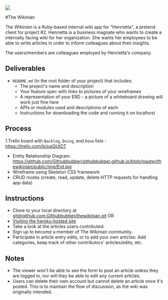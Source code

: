 ![](https://raw.githubusercontent.com/Githubbubber/githubbubber.github.io/master/thewikinian/public/img/thewiki.png)

#The Wikinian

*The Wikinian* is a Ruby-based internal wiki app for "Henrietta", a pretend client for project #2. Henrietta is a business magnate who wants to create a internally facing wiki for her organization. She wants her employees to be able to write articles in order to inform colleagues about their insights.

The users/members are colleagues employed by Henrietta's company.

## Deliverables

* `README.md` (in the root folder of your project) that includes:
  * The project's name and description
  * Your feature spec with links to pictures of your wireframes
  * A representation of your ERD - a picture of a whiteboard drawing will work
  just fine here
  * APIs or modules used and descriptions of each
  * Instructions for downloading the code and running it on localhost


## Process

1.Trello board with `Backlog`, `Doing`, and `Done` lists
    - https://trello.com/b/ssjQUtDT
- Entity Relationship Diagram: https://github.com/Githubbubber/githubbubber.github.io/blob/master/thewikinian/public/img/Erd.jpg
- Wireframe using Skeleton CSS framework
- CRUD routes (create, read, update, delete HTTP requests for handling app data)


## Instructions
- Clone to your local directory at [git@github.com:Githubbubber/thewikinian.git](https://help.github.com/articles/cloning-a-repository/)
        OR
- [Visiting the heroku-hosted site](https://thewikinian.herokuapp.com/)
- Take a look at the articles users contributed. 
- Sign up to become a member of The Wikinian community.
- Participate in article entry edits, or to add your own articles: Add categories, keep track of other contributors' articles/edits, etc.


## Notes
- The viewer won't be able to see the form to post an article unless they are logged in, nor will they be able to edit any current articles.
- Users can delete their own account but cannot delete an article once it's posted. This is to maintain the flow of discussion, as the wiki was originally intended.
